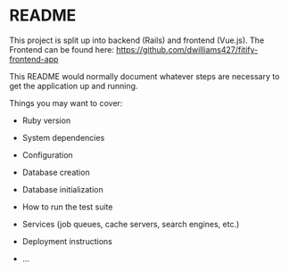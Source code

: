 # README

This project is split up into backend (Rails) and frontend (Vue.js). The Frontend can be found here: https://github.com/dwilliams427/fitify-frontend-app

This README would normally document whatever steps are necessary to get the
application up and running.

Things you may want to cover:

* Ruby version

* System dependencies

* Configuration

* Database creation

* Database initialization

* How to run the test suite

* Services (job queues, cache servers, search engines, etc.)

* Deployment instructions

* ...
